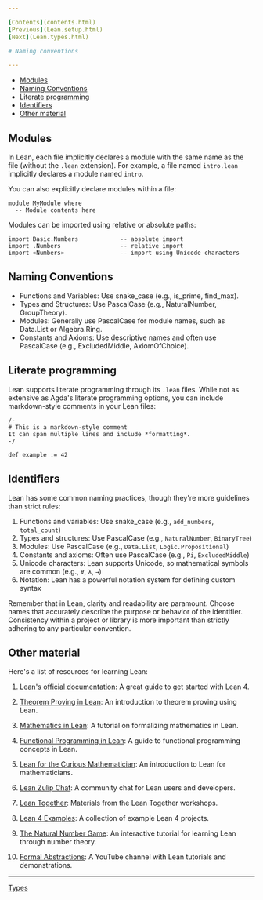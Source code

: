 ```yaml
---

[Contents](contents.html)
[Previous](Lean.setup.html)
[Next](Lean.types.html)

# Naming conventions

---
```


- [Modules](#modules)
- [Naming Conventions](#naming-conventions)
- [Literate programming](#literate-programming)
- [Identifiers](#identifiers)
- [Other material](#other-material)

## Modules

In Lean, each file implicitly declares a module with the same name as the file (without the `.lean` extension). For example, a file named `intro.lean` implicitly declares a module named `intro`.

You can also explicitly declare modules within a file:

```lean
module MyModule where
  -- Module contents here
```

Modules can be imported using relative or absolute paths:

```lean
import Basic.Numbers            -- absolute import
import .Numbers                 -- relative import
import «Numbers»                -- import using Unicode characters
```

## Naming Conventions

- Functions and Variables: Use snake_case (e.g., is_prime, find_max).
- Types and Structures: Use PascalCase (e.g., NaturalNumber, GroupTheory).
- Modules: Generally use PascalCase for module names, such as Data.List or Algebra.Ring.
- Constants and Axioms: Use descriptive names and often use PascalCase (e.g., ExcludedMiddle, AxiomOfChoice).

## Literate programming

Lean supports literate programming through its `.lean` files. While not as extensive as Agda's literate programming options, you can include markdown-style comments in your Lean files:

```lean
/-
# This is a markdown-style comment
It can span multiple lines and include *formatting*.
-/

def example := 42
```

## Identifiers

Lean has some common naming practices, though they're more guidelines than strict rules:

1. Functions and variables: Use snake_case (e.g., `add_numbers`, `total_count`)
2. Types and structures: Use PascalCase (e.g., `NaturalNumber`, `BinaryTree`)
3. Modules: Use PascalCase (e.g., `Data.List`, `Logic.Propositional`)
4. Constants and axioms: Often use PascalCase (e.g., `Pi`, `ExcludedMiddle`)
5. Unicode characters: Lean supports Unicode, so mathematical symbols are common (e.g., `∀`, `λ`, `→`)
6. Notation: Lean has a powerful notation system for defining custom syntax

Remember that in Lean, clarity and readability are paramount. Choose names that accurately describe the purpose or behavior of the identifier. Consistency within a project or library is more important than strictly adhering to any particular convention.

## Other material

Here's a list of resources for learning Lean:

1. [Lean's official documentation](https://leanprover.github.io/lean4/doc/): A great guide to get started with Lean 4.

2. [Theorem Proving in Lean](https://leanprover.github.io/theorem_proving_in_lean4/): An introduction to theorem proving using Lean.

3. [Mathematics in Lean](https://leanprover-community.github.io/mathematics_in_lean/): A tutorial on formalizing mathematics in Lean.

4. [Functional Programming in Lean](https://leanprover.github.io/functional_programming_in_lean/): A guide to functional programming concepts in Lean.

5. [Lean for the Curious Mathematician](https://leanprover-community.github.io/lean-for-the-curious-mathematician-2023/): An introduction to Lean for mathematicians.

6. [Lean Zulip Chat](https://leanprover.zulipchat.com/): A community chat for Lean users and developers.

7. [Lean Together](https://leanprover-community.github.io/lt2021/): Materials from the Lean Together workshops.

8. [Lean 4 Examples](https://github.com/leanprover/lean4-samples): A collection of example Lean 4 projects.

9. [The Natural Number Game](https://www.ma.imperial.ac.uk/~buzzard/xena/natural_number_game/): An interactive tutorial for learning Lean through number theory.

10. [Formal Abstractions](https://www.youtube.com/c/FormalAbstractions): A YouTube channel with Lean tutorials and demonstrations.

---

[Types](./Lean.types.html)
